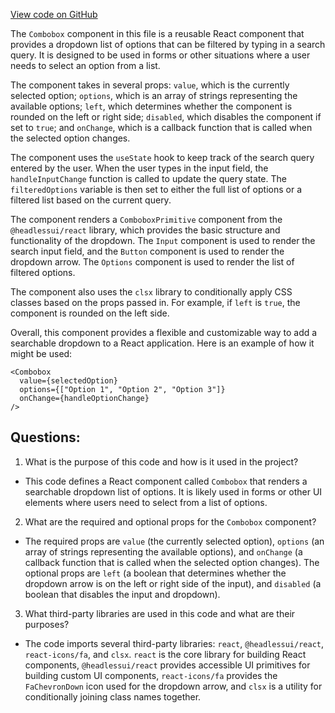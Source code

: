 [View code on GitHub](/src/components/Combobox.tsx)

The `Combobox` component in this file is a reusable React component that provides a dropdown list of options that can be filtered by typing in a search query. It is designed to be used in forms or other situations where a user needs to select an option from a list. 

The component takes in several props: `value`, which is the currently selected option; `options`, which is an array of strings representing the available options; `left`, which determines whether the component is rounded on the left or right side; `disabled`, which disables the component if set to `true`; and `onChange`, which is a callback function that is called when the selected option changes.

The component uses the `useState` hook to keep track of the search query entered by the user. When the user types in the input field, the `handleInputChange` function is called to update the query state. The `filteredOptions` variable is then set to either the full list of options or a filtered list based on the current query.

The component renders a `ComboboxPrimitive` component from the `@headlessui/react` library, which provides the basic structure and functionality of the dropdown. The `Input` component is used to render the search input field, and the `Button` component is used to render the dropdown arrow. The `Options` component is used to render the list of filtered options.

The component also uses the `clsx` library to conditionally apply CSS classes based on the props passed in. For example, if `left` is `true`, the component is rounded on the left side.

Overall, this component provides a flexible and customizable way to add a searchable dropdown to a React application. Here is an example of how it might be used:

```
<Combobox
  value={selectedOption}
  options={["Option 1", "Option 2", "Option 3"]}
  onChange={handleOptionChange}
/>
```
## Questions: 
 1. What is the purpose of this code and how is it used in the project?
- This code defines a React component called `Combobox` that renders a searchable dropdown list of options. It is likely used in forms or other UI elements where users need to select from a list of options.

2. What are the required and optional props for the `Combobox` component?
- The required props are `value` (the currently selected option), `options` (an array of strings representing the available options), and `onChange` (a callback function that is called when the selected option changes). The optional props are `left` (a boolean that determines whether the dropdown arrow is on the left or right side of the input), and `disabled` (a boolean that disables the input and dropdown).

3. What third-party libraries are used in this code and what are their purposes?
- The code imports several third-party libraries: `react`, `@headlessui/react`, `react-icons/fa`, and `clsx`. `react` is the core library for building React components, `@headlessui/react` provides accessible UI primitives for building custom UI components, `react-icons/fa` provides the `FaChevronDown` icon used for the dropdown arrow, and `clsx` is a utility for conditionally joining class names together.